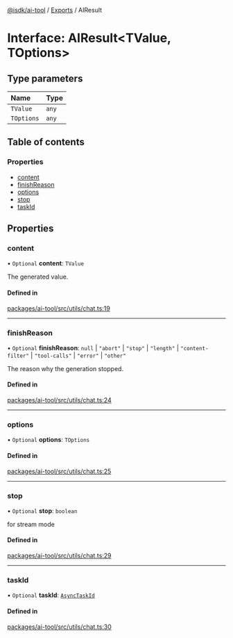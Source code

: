 [@isdk/ai-tool](../README.md) / [Exports](../modules.md) / AIResult

# Interface: AIResult\<TValue, TOptions\>

## Type parameters

| Name | Type |
| :------ | :------ |
| `TValue` | `any` |
| `TOptions` | `any` |

## Table of contents

### Properties

- [content](AIResult.md#content)
- [finishReason](AIResult.md#finishreason)
- [options](AIResult.md#options)
- [stop](AIResult.md#stop)
- [taskId](AIResult.md#taskid)

## Properties

### content

• `Optional` **content**: `TValue`

The generated value.

#### Defined in

[packages/ai-tool/src/utils/chat.ts:19](https://github.com/isdk/ai-tool.js/blob/c88a9f179b129c3f6d28b6a0f9e682e41997bc83/src/utils/chat.ts#L19)

___

### finishReason

• `Optional` **finishReason**: ``null`` \| ``"abort"`` \| ``"stop"`` \| ``"length"`` \| ``"content-filter"`` \| ``"tool-calls"`` \| ``"error"`` \| ``"other"``

The reason why the generation stopped.

#### Defined in

[packages/ai-tool/src/utils/chat.ts:24](https://github.com/isdk/ai-tool.js/blob/c88a9f179b129c3f6d28b6a0f9e682e41997bc83/src/utils/chat.ts#L24)

___

### options

• `Optional` **options**: `TOptions`

#### Defined in

[packages/ai-tool/src/utils/chat.ts:25](https://github.com/isdk/ai-tool.js/blob/c88a9f179b129c3f6d28b6a0f9e682e41997bc83/src/utils/chat.ts#L25)

___

### stop

• `Optional` **stop**: `boolean`

for stream mode

#### Defined in

[packages/ai-tool/src/utils/chat.ts:29](https://github.com/isdk/ai-tool.js/blob/c88a9f179b129c3f6d28b6a0f9e682e41997bc83/src/utils/chat.ts#L29)

___

### taskId

• `Optional` **taskId**: [`AsyncTaskId`](../modules.md#asynctaskid)

#### Defined in

[packages/ai-tool/src/utils/chat.ts:30](https://github.com/isdk/ai-tool.js/blob/c88a9f179b129c3f6d28b6a0f9e682e41997bc83/src/utils/chat.ts#L30)
